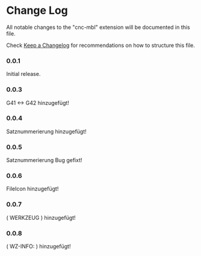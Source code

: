 # Change Log

All notable changes to the "cnc-mbl" extension will be documented in this file.

Check [Keep a Changelog](http://keepachangelog.com/) for recommendations on how to structure this file.

### 0.0.1

Initial release.

### 0.0.3

G41 <-> G42 hinzugefügt!

### 0.0.4

Satznummerierung hinzugefügt!

### 0.0.5

Satznummerierung Bug gefixt!

### 0.0.6

FileIcon hinzugefügt!

### 0.0.7

( WERKZEUG <KWZID> <TNUMMERINFO> ) hinzugefügt!

### 0.0.8

( WZ-INFO: <INFO> ) hinzugefügt!